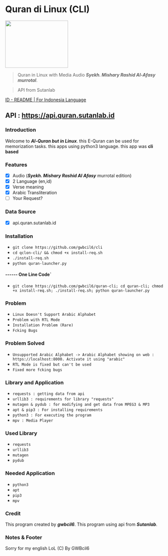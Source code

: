 # Quran di Linux (CLI)

<img src="https://www.kindpng.com/picc/b/204-2047243_quran-png.png" width="200" height="150">

> Quran in Linux with Media Audio ***Syekh. Mishary Rashid Al-Afasy murrotal***.

> API from Sutanlab

[ID - README | For Indonesia Language](README.md)

## API : https://api.quran.sutanlab.id

### Introduction
Welcome to ***Al-Quran but in Linux***. this E-Quran can be used for memorization tasks. this apps using python3 language. this app was **cli based**

### Features
- [x] Audio (***Syekh. Mishary Rashid Al Afasy*** murrotal edition)
- [x] 2 Language (en,id)
- [x] Verse meaning
- [x] Arabic Transliteration
- [ ] Your Request?

### Data Source
- [x] api.quran.sutanlab.id

### Installation
- `git clone https://github.com/gwbcil6/cli`
- `cd qclon-cli/ && chmod +x install-req.sh`
- `./install-req.sh`
- `python quran-launcher.py`

#### ------ One Line Code`
- `git clone https://github.com/gwbcil6/quran-cli; cd quran-cli; chmod +x install-req.sh; ./install-req.sh; python quran-launcher.py`

### Problem
- `Linux Doesn't Support Arabic Alphabet`
- `Problem with RTL Mode`
- `Installation Problem (Rare)`
- `Fcking Bugs`

### Problem Solved
- `Unsupported Arabic Alphabet -> Arabic Alphabet showing on web : https://localhost:8000. Activate it using "arabic"`
- `RTL Mode is fixed but can't be used`
- `Fixed more fcking bugs`

### Library and Application
- `requests : getting data from api`
- `urllib3 : requirements for library "requests"`
- `mutagen & pydub : for modifying and get data from MPEG3 & MP3`
- `apt & pip3 : For installing requirements`
- `python3 : For executing the program`
- `mpv : Media Player`

### Used Library
- `requests`
- `urllib3`
- `mutagen`
- `pydub`

### Needed Application 
- `python3`
- `apt`
- `pip3`
- `mpv`

### Credit
This program created by ***gwbcil6***.
This program using api from ***Sutanlab***.

### Notes & Footer
Sorry for my english LoL
(C) By GWBcil6
